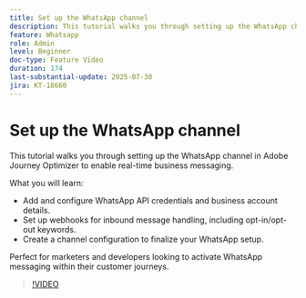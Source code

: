 ```yaml
---
title: Set up the WhatsApp channel
description: This tutorial walks you through setting up the WhatsApp channel in Adobe Journey Optimizer to enable real-time business messaging.
feature: Whatsapp
role: Admin
level: Beginner
doc-type: Feature Video
duration: 174
last-substantial-update: 2025-07-30
jira: KT-18660
---
```


# Set up the WhatsApp channel

This tutorial walks you through setting up the WhatsApp channel in Adobe Journey Optimizer to enable real-time business messaging.

What you will learn:

* Add and configure WhatsApp API credentials and business account details.
* Set up webhooks for inbound message handling, including opt-in/opt-out keywords.
* Create a channel configuration to finalize your WhatsApp setup.

Perfect for marketers and developers looking to activate WhatsApp messaging within their customer journeys.

>[!VIDEO](https://video.tv.adobe.com/v/3470268/?learn=on&enablevpops)
